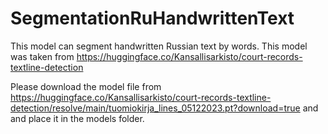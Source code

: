 # SegmentationRuHandwrittenText
This model can segment handwritten Russian text by words. This model was taken from https://huggingface.co/Kansallisarkisto/court-records-textline-detection

Please download the model file from https://huggingface.co/Kansallisarkisto/court-records-textline-detection/resolve/main/tuomiokirja_lines_05122023.pt?download=true and and place it in the models folder.

